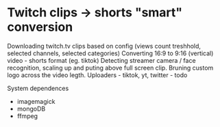 # Twitch clips -> shorts "smart" conversion

Downloading twitch.tv clips based on config (views count treshhold, selected channels, selected categories)
Converting 16:9 to 9:16 (vertical) video - shorts format (eg. tiktok)
Detecting streamer camera / face recognition, scaling up and puting above full screen clip.
Bruning custom logo across the video legth.
Uploaders - tiktok, yt, twitter - todo

System dependences
- imagemagick
- mongoDB
- ffmpeg
